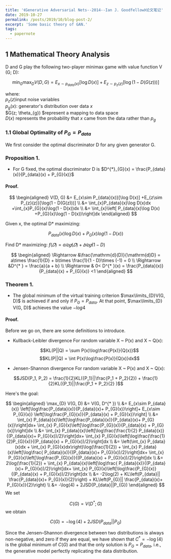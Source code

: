 ```yaml
---
title: '《Generative Adversarial Nets--2014--Ian J. Goodfellow》论文笔记'
date: 2019-10-27
permalink: /posts/2019/10/blog-post-2/
excerpt: 'Some basic theory of GAN.'
tags:
  - papernote
---
```



## 1 Mathematical Theory Analysis

D and G play the following two-player minimax game with value function V (G; D):  

$$ \min_{G} \max_{D} V(D, G) = E_{x\sim p_{data}(x)}\left[\log D(x)\right] +E_{z\sim p_{z}(z)}\left[\log\left(1 - D(G(z))\right)\right] $$  

where:  
    $p_{z}(z)$input noise variables  
    $p_{g}(x)$: generator's distribution over data $x$  
    $G(z; \theta_{g}) $represent a mapping to data space  
    $D(x)$ represents the probability that $x$ came from the data rather than $p_{g}$
    
    
### 1.1 Global Optimality of $P_{G} = P_{data}$
We first consider the optimal discriminator D for any given generator G.  
### Proposition 1. 
* For G fixed, the optimal discriminator D is $D^{*}_{G}(x) = \frac{P_{data}(x)}{P_{data}(x) + P_{G}(x)}$

#### Proof. 

$$
\begin{aligned}
V(D, G)  &= E_{x\sim P_{data}(x)}[\log D(x)] +E_{z\sim P_{z}(z)}[\log(1 - D(G(z)))] \\
&= \int_{x}P_{data}(x)\log D(x)dx +\int_{x}P_{G}(x)\log(1 - D(x))dx \\
&= \int_{x}\left[ P_{data}(x)\log D(x) +P_{G}(x)\log(1 - D(x))\right]dx
\end{aligned}
$$

Given x, the optimal D* maximizing:  

$$P_{data}(x)\log D(x) +P_{G}(x)log(1 - D(x))$$

Find D* maximizing: $f(𝐷) = a𝑙𝑜𝑔(𝐷) + 𝑏𝑙𝑜𝑔(1 − D)$  

$$
\begin{aligned}
    \Rightarrow  &\frac{\mathrm{d}(D)}{\mathrm{d}D} = a\times \frac{1}{D} + b\times \frac{1}{1 - D}\times (-1) = 0 \\
    \Rightarrow  &D^{* } = \frac{a}{a + b}  \\
    \Rightarrow  & 0< D^{* }(x) = \frac{P_{data}(x)}{P_{data}(x) +  P_{G}(x)} <1
\end{aligned}
$$

### Theorem 1. 
* The global minimum of the virtual training criterion $\max\limits_{D}V(G, D)$ is achieved if and only if $P_{G} = P_{data}$. At that point, $\max\limits_{D} V(G, D)$ achieves the value $-log4$  

#### Proof.
Before we go on, there are some definitions to introduce.
* Kullback-Leibler divergence
    For random variable X ~ P(x) and X ~ Q(x):  

    $$KL(P||Q) = \sum P(x)\log\frac{P(x)}{Q(x)}$$
    $$KL(P||Q) = \int P(x)\log\frac{P(x)}{Q(x)}dx$$
  
* Jensen-Shannon divergence
  For random variable X ~ P(x) and X ~ Q(x):  

$$JSD(P_1, P_2) = \frac{1}{2}KL({P_1}||\frac{P_1 + P_2}{2}) + \frac{1}{2}KL({P_1}||\frac{P_1 + P_2}{2} )$$

Here's the goal:  

$$
\begin{aligned}
    \max_{D} V(G, D) &= V(G, D^{* })  \\
    &= E_{x\sim P_{data}(x)} \left[\log\frac{P_{data}(x)}{P_{data}(x)+  P_{G}(x)}\right]+ E_{x\sim P_{G}(x)} \left[\log\frac{P_{G}(x)}{P_{data}(x) +  P_{G}(x)}\right] \\
    &= \int_{x} P_{data}(x)\left[\log\frac{P_{data}(x)}{P_{data}(x)+  P_{G}(x)}\right]dx+ \int_{x}  P_{G}(x)\left[\log\frac{P_{G}(x)}{P_{data}(x) +  P_{G}(x)}\right]dx \\
    &=  \int_{x} P_{data}(x)\left[\log\frac{\frac{1}{2} P_{data}(x)}{(P_{data}(x)+  P_{G}(x))/2}\right]dx+ \int_{x}  P_{G}(x)\left[\log\frac{\frac{1}{2}P_{G}(x)}{(P_{data}(x) +  P_{G}(x))/2}\right]dx \\
    &= \left(\int_{x} P_{data}(x)dx + \int_{x}  P_{G}(x)dx\right)\log(\frac{1}{2}) + \int_{x} P_{data}(x)\left[\log\frac{ P_{data}(x)}{(P_{data}(x)+  P_{G}(x))/2}\right]dx+ \int_{x}  P_{G}(x)\left[\log\frac{P_{G}(x)}{(P_{data}(x) +  P_{G}(x))/2}\right]dx \\
    &= 2\log(\frac{1}{2}) + \int_{x} P_{data}(x)\left[\log\frac{ P_{data}(x)}{(P_{data}(x)+  P_{G}(x))/2}\right]dx+ \int_{x}  P_{G}(x)\left[\log\frac{P_{G}(x)}{(P_{data}(x) +  P_{G}(x))/2}\right]dx \\
    &= -2\log(2) + KL\left(P_{data}|| \frac{P_{data}(x)+  P_{G}(x)}{2}\right) + KL\left(P_{G}|| \frac{P_{data}(x)+  P_{G}(x)}{2}\right) \\
    &= -\log(4) + 2JSD(P_{data}||P_{G})
\end{aligned}
$$
We set  

$$C(G) = V (D^{* }; G)$$
we obtain  

$$C(G) = -\log(4) + 2JSD(P_{data}||P_{G})$$

Since the Jensen–Shannon divergence between two distributions is always non-negative, and zero if they are equal, we have shown that $C^*= − \log(4)$ is the global minimum of $C(G)$ and that the only solution is $P_G = P_{data}$, i.e., the generative model perfectly replicating the data distribution.
